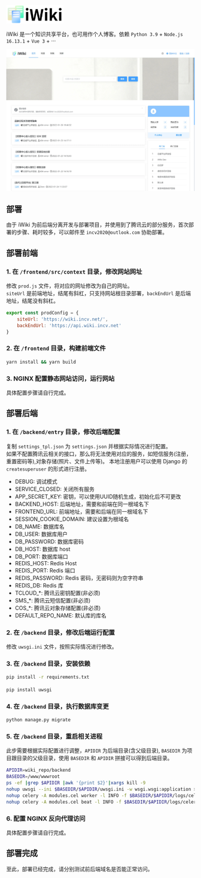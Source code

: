 <img alt="iWiki Logo" height="50" src="./assets/favicon.png">

iWiki 是一个知识共享平台，也可用作个人博客。依赖 `Python 3.9` + `Node.js 16.13.1` + `Vue 3` + ···  

![wiki.incv.net_(Laptop).png](./assets/wiki.incv.net_(Laptop).webp)

## 部署

由于 iWiki 为前后端分离开发与部署项目，并使用到了腾讯云的部分服务，首次部署的步骤、耗时较多，可以邮件至 `incv2020@outlook.com` 协助部署。

## 部署前端

### 1. 在 `/frontend/src/context` 目录，修改网站网址

修改 `prod.js` 文件，将对应的网址修改为自己的网址。   
`siteUrl` 是前端地址，结尾有斜杠，只支持网站根目录部署，`backEndUrl` 是后端地址，结尾没有斜杠。

```js
export const prodConfig = {
    siteUrl: 'https://wiki.incv.net/',
    backEndUrl: 'https://api.wiki.incv.net'
}
```

### 2. 在 `/frontend` 目录，构建前端文件

```bash
yarn install && yarn build
```

### 3. NGINX 配置静态网站访问，运行网站

具体配置步骤请自行完成。

## 部署后端

### 1. 在 `/backend/entry` 目录，修改后端配置

复制 `settings_tpl.json` 为 `settings.json` 并根据实际情况进行配置。   
如果不配置腾讯云相关的接口，那么将无法使用对应的服务，如短信服务(注册，重置密码等),对象存储(照片、文件上传等)。
本地注册用户可以使用 Django 的 `createsuperuser` 的形式进行注册。

- DEBUG: 调试模式
- SERVICE_CLOSED: 关闭所有服务
- APP_SECRET_KEY: 密钥，可以使用UUID随机生成，初始化后不可更改
- BACKEND_HOST: 后端地址，需要和前端在同一根域名下
- FRONTEND_URL: 前端地址，需要和后端在同一根域名下
- SESSION_COOKIE_DOMAIN: 建议设置为根域名
- DB_NAME: 数据库名
- DB_USER: 数据库用户
- DB_PASSWORD: 数据库密码
- DB_HOST: 数据库 host
- DB_PORT: 数据库端口
- REDIS_HOST: Redis Host
- REDIS_PORT: Redis 端口
- REDIS_PASSWORD: Redis 密码，无密码则为空字符串
- REDIS_DB: Redis 库
- TCLOUD_*: 腾讯云密钥配置(非必须)
- SMS_*: 腾讯云短信配置(非必须)
- COS_*: 腾讯云对象存储配置(非必须)
- DEFAULT_REPO_NAME: 默认库的库名

### 2. 在 `/backend` 目录，修改后端运行配置

修改 `uwsgi.ini` 文件，按照实际情况进行修改。

### 3. 在 `/backend` 目录，安装依赖

```bash
pip install -r requirements.txt

pip install uwsgi
```

### 4. 在 `/backend` 目录，执行数据库变更

```bash
python manage.py migrate
```

### 5. 在 `/backend` 目录，重启相关进程

此步需要根据实际配置进行调整，`APIDIR` 为后端目录(含父级目录), `BASEDIR` 为项目跟目录的父级目录，使用 `BASEDIR` 和 `APIDIR` 拼接可以得到后端目录。

```bash
APIDIR=wiki_repo/backend
BASEDIR=/www/wwwroot
ps -ef |grep $APIDIR |awk '{print $2}'|xargs kill -9
nohup uwsgi --ini $BASEDIR/$APIDIR/uwsgi.ini -w wsgi.wsgi:application > /dev/null 2>&1 &
nohup celery -A modules.cel worker -l INFO -f $BASEDIR/$APIDIR/logs/celery-worker.log > /dev/null 2>&1 &
nohup celery -A modules.cel beat -l INFO -f $BASEDIR/$APIDIR/logs/celery-beat.log > /dev/null 2>&1 &
```

### 6. 配置 NGINX 反向代理访问

具体配置步骤请自行完成。

## 部署完成

至此，部署已经完成，请分别测试前后端域名是否能正常访问。
